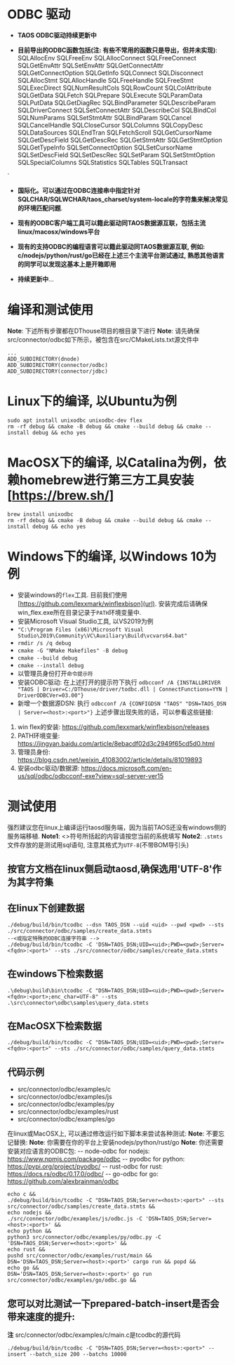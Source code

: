 
# ODBC 驱动 #

- **TAOS ODBC驱动持续更新中**

- **目前导出的ODBC函数包括(注: 有些不常用的函数只是导出，但并未实现)**:
SQLAllocEnv
SQLFreeEnv
SQLAllocConnect
SQLFreeConnect
SQLGetEnvAttr
SQLSetEnvAttr
SQLGetConnectAttr
SQLGetConnectOption
SQLGetInfo
SQLConnect
SQLDisconnect
SQLAllocStmt
SQLAllocHandle
SQLFreeHandle
SQLFreeStmt
SQLExecDirect
SQLNumResultCols
SQLRowCount
SQLColAttribute
SQLGetData
SQLFetch
SQLPrepare
SQLExecute
SQLParamData
SQLPutData
SQLGetDiagRec
SQLBindParameter
SQLDescribeParam
SQLDriverConnect
SQLSetConnectAttr
SQLDescribeCol
SQLBindCol
SQLNumParams
SQLSetStmtAttr
SQLBindParam
SQLCancel
SQLCancelHandle
SQLCloseCursor
SQLColumns
SQLCopyDesc
SQLDataSources
SQLEndTran
SQLFetchScroll
SQLGetCursorName
SQLGetDescField
SQLGetDescRec
SQLGetStmtAttr
SQLGetStmtOption
SQLGetTypeInfo
SQLSetConnectOption
SQLSetCursorName
SQLSetDescField
SQLSetDescRec
SQLSetParam
SQLSetStmtOption
SQLSpecialColumns
SQLStatistics
SQLTables
SQLTransact

`

- **国际化。可以通过在ODBC连接串中指定针对SQLCHAR/SQLWCHAR/taos_charset/system-locale的字符集来解决常见的环境匹配问题**.

- **现有的ODBC客户端工具可以籍此驱动同TAOS数据源互联，包括主流linux/macosx/windows平台**

- **现有的支持ODBC的编程语言可以籍此驱动同TAOS数据源互联, 例如: c/nodejs/python/rust/go已经在上述三个主流平台测试通过, 熟悉其他语言的同学可以发现这基本上是开箱即用**

- **持续更新中**...

# 编译和测试使用
**Note**: 下述所有步骤都在DThouse项目的根目录下进行
**Note**: 请先确保src/connector/odbc如下所示，被包含在src/CMakeLists.txt源文件中
```
...
ADD_SUBDIRECTORY(dnode)
ADD_SUBDIRECTORY(connector/odbc)
ADD_SUBDIRECTORY(connector/jdbc)
```

# Linux下的编译, 以Ubuntu为例
```
sudo apt install unixodbc unixodbc-dev flex
rm -rf debug && cmake -B debug && cmake --build debug && cmake --install debug && echo yes
```
# MacOSX下的编译, 以Catalina为例，依赖homebrew进行第三方工具安装[https://brew.sh/]
```
brew install unixodbc
rm -rf debug && cmake -B debug && cmake --build debug && cmake --install debug && echo yes
```
# Windows下的编译, 以Windows 10为例
- 安装windows的`flex`工具. 目前我们使用[https://github.com/lexxmark/winflexbison](url). 安装完成后请确保win_flex.exe所在目录记录于`PATH`环境变量中.
- 安装Microsoft Visual Studio工具, 以VS2019为例
- `"C:\Program Files (x86)\Microsoft Visual Studio\2019\Community\VC\Auxiliary\Build\vcvars64.bat"`
- `rmdir /s /q debug`
- `cmake -G "NMake Makefiles" -B debug`
- `cmake --build debug`
- `cmake --install debug`
- 以管理员身份打开`命令提示符`
- 安装ODBC驱动: 在上述打开的提示符下执行 `odbcconf /A {INSTALLDRIVER "TAOS | Driver=C:/DThouse/driver/todbc.dll | ConnectFunctions=YYN | DriverODBCVer=03.00"}`
- 新增一个数据源DSN: 执行 `odbcconf /A {CONFIGDSN "TAOS" "DSN=TAOS_DSN | Server=<host>:<port>"}`
上述步骤出现失败的话，可以参看这些链接:
1. win flex的安装: https://github.com/lexxmark/winflexbison/releases
2. PATH环境变量: https://jingyan.baidu.com/article/8ebacdf02d3c2949f65cd5d0.html
3. 管理员身份: https://blog.csdn.net/weixin_41083002/article/details/81019893
4. 安装odbc驱动/数据源: https://docs.microsoft.com/en-us/sql/odbc/odbcconf-exe?view=sql-server-ver15

# 测试使用
强烈建议您在linux上编译运行taosd服务端，因为当前TAOS还没有windows侧的服务端移植.
**Note1**: <>符号所括起的内容请按您当前的系统填写
**Note2**: `.stmts` 文件存放的是测试用sql语句, 注意其格式为`UTF-8`(不带BOM导引头)
## 按官方文档在linux侧启动taosd,确保选用'UTF-8'作为其字符集
## 在linux下创建数据
```
./debug/build/bin/tcodbc --dsn TAOS_DSN --uid <uid> --pwd <pwd> --sts ./src/connector/odbc/samples/create_data.stmts
--<或指定特殊的ODBC连接字符串 -->
./debug/build/bin/tcodbc -C 'DSN=TAOS_DSN;UID=<uid>;PWD=<pwd>;Server=<fqdn>:<port>' --sts ./src/connector/odbc/samples/create_data.stmts
```
## 在windows下检索数据
```
.\debug\build\bin\tcodbc -C "DSN=TAOS_DSN;UID=<uid>;PWD=<pwd>;Server=<fqdn>:<port>;enc_char=UTF-8" --sts .\src\connector\odbc\samples\query_data.stmts
```
## 在MacOSX下检索数据
```
./debug/build/bin/tcodbc -C "DSN=TAOS_DSN;UID=<uid>;PWD=<pwd>;Server=<fqdn>:<port>" --sts ./src/connector/odbc/samples/query_data.stmts
```

## 代码示例
- src/connector/odbc/examples/c
- src/connector/odbc/examples/js
- src/connector/odbc/examples/py
- src/connector/odbc/examples/rust
- src/connector/odbc/examples/go

在linux或MacOSX上, 可以通过修改运行如下脚本来尝试各种测试:
**Note**: 不要忘记替换<host>:<port>
**Note**: 你需要在你的平台上安装nodejs/python/rust/go
**Note**: 你还需要安装对应语言的ODBC包:
-- node-odbc for nodejs: https://www.npmjs.com/package/odbc
-- pyodbc for python:    https://pypi.org/project/pyodbc/
-- rust-odbc for rust:   https://docs.rs/odbc/0.17.0/odbc/
-- go-odbc for go:       https://github.com/alexbrainman/odbc

```
echo c &&
./debug/build/bin/tcodbc -C "DSN=TAOS_DSN;Server=<host>:<port>" --sts src/connector/odbc/samples/create_data.stmts &&
echo nodejs &&
./src/connector/odbc/examples/js/odbc.js -C 'DSN=TAOS_DSN;Server=<host>:<port>' &&
echo python &&
python3 src/connector/odbc/examples/py/odbc.py -C 'DSN=TAOS_DSN;Server=<host>:<port>' &&
echo rust &&
pushd src/connector/odbc/examples/rust/main && DSN='DSN=TAOS_DSN;Server=<host>:<port>' cargo run && popd &&
echo go &&
DSN='DSN=TAOS_DSN;Server=<host>:<port>' go run src/connector/odbc/examples/go/odbc.go &&
```

## 您可以对比测试一下prepared-batch-insert是否会带来速度的提升:
**注** src/connector/odbc/examples/c/main.c是tcodbc的源代码
```
./debug/build/bin/tcodbc -C "DSN=TAOS_DSN;Server=<host>:<port>" --insert --batch_size 200 --batchs 10000
```


